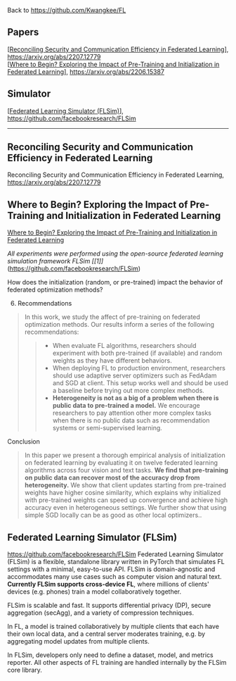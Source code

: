 Back to https://github.com/Kwangkee/FL

## Papers 
[[Reconciling Security and Communication Efficiency in Federated Learning](https://github.com/Kwangkee/FL/blob/main/FL@Meta.md#reconciling-security-and-communication-efficiency-in-federated-learning)], https://arxiv.org/abs/2207.12779  
[[Where to Begin? Exploring the Impact of Pre-Training and Initialization in Federated Learning](https://github.com/Kwangkee/FL/blob/main/FL@Meta.md#where-to-begin-exploring-the-impact-of-pre-training-and-initialization-in-federated-learning)], https://arxiv.org/abs/2206.15387

## Simulator
[[Federated Learning Simulator (FLSim)](https://github.com/Kwangkee/FL/blob/main/FL@Meta.md#federated-learning-simulator-flsim)], https://github.com/facebookresearch/FLSim

***
## Reconciling Security and Communication Efficiency in Federated Learning
Reconciling Security and Communication Efficiency in Federated Learning, https://arxiv.org/abs/2207.12779


## Where to Begin? Exploring the Impact of Pre-Training and Initialization in Federated Learning
[Where to Begin? Exploring the Impact of Pre-Training and Initialization in Federated Learning](https://arxiv.org/abs/2206.15387)

*All experiments were performed using the open-source federated learning simulation framework FLSim [[1]]*(https://github.com/facebookresearch/FLSim)

How does the initialization (random, or pre-trained) impact the behavior of federated optimization methods?

6. Recommendations  
>In this work, we study the affect of pre-training on federated optimization methods. Our results inform a series of the following recommendations:
>>- When evaluate FL algorithms, researchers should experiment with both pre-trained (if available) and random weights as they have different behaviors.
>>- When deploying FL to production environment, researchers should use adaptive server optimizers such as FedAdam and SGD at client. This setup works well and should be used a baseline before trying out more complex methods.
>>- **Heterogeneity is not as a big of a problem when there is public data to pre-trained a model.** We encourage researchers to pay attention other more complex tasks when there is no public data such as recommendation systems or semi-supervised learning.

Conclusion  
>In this paper we present a thorough empirical analysis of initialization on federated learning by evaluating it on twelve federated learning algorithms across four vision and text tasks. **We find that pre-training on public data can recover most of the accuracy drop from heterogeneity.** We show that client updates starting from pre-trained weights have higher cosine similarity, which explains why initialized with pre-trained weights can speed up convergence and achieve high accuracy even in heterogeneous settings. We further show that using simple SGD locally can be as good as other local optimizers.. 

## Federated Learning Simulator (FLSim)
https://github.com/facebookresearch/FLSim
Federated Learning Simulator (FLSim) is a flexible, standalone library written in PyTorch that simulates FL settings with a minimal, easy-to-use API. 
FLSim is domain-agnostic and accommodates many use cases such as computer vision and natural text. 
**Currently FLSim supports cross-device FL**, where millions of clients' devices (e.g. phones) train a model collaboratively together.

FLSim is scalable and fast. It supports differential privacy (DP), secure aggregation (secAgg), and a variety of compression techniques.

In FL, a model is trained collaboratively by multiple clients that each have their own local data, and a central server moderates training, e.g. by aggregating model updates from multiple clients.

In FLSim, developers only need to define a dataset, model, and metrics reporter. All other aspects of FL training are handled internally by the FLSim core library. 

